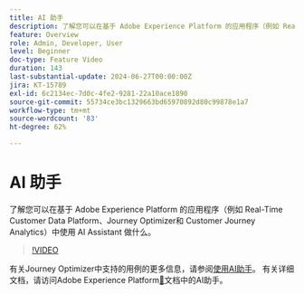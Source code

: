 ```yaml
---
title: AI 助手
description: 了解您可以在基于 Adobe Experience Platform 的应用程序（例如 Real-Time Customer Data Platform、Journey Optimizer和 Customer Journey Analytics）中使用 AI Assistant 做什么。
feature: Overview
role: Admin, Developer, User
level: Beginner
doc-type: Feature Video
duration: 143
last-substantial-update: 2024-06-27T00:00:00Z
jira: KT-15789
exl-id: 6c2134ec-7d0c-4fe2-9281-22a10ace1890
source-git-commit: 55734ce3bc1329663bd65970892d80c99878e1a7
workflow-type: tm+mt
source-wordcount: '83'
ht-degree: 62%

---
```


# AI 助手

了解您可以在基于 Adobe Experience Platform 的应用程序（例如 Real-Time Customer Data Platform、Journey Optimizer和 Customer Journey Analytics）中使用 AI Assistant 做什么。

>[!VIDEO](https://video.tv.adobe.com/v/3429845/?learn=on)

有关Journey Optimizer中支持的用例的更多信息，请参阅[使用AI助手](https://experienceleague.adobe.com/en/docs/journey-optimizer/using/get-started/ai-assistant)。 有关详细文档，请访问Adobe Experience Platform[&#128279;](https://experienceleague.adobe.com/en/docs/experience-platform/ai-assistant/home)文档中的AI助手。
